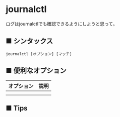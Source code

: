 # journalctl
ログはjournalctlでも確認できるようにしようと思って。
## ■ シンタックス
```
journalctl [オプション] [マッチ]
```

## ■ 便利なオプション
|オプション|説明|
|:---|:---|
|||
|||

## ■ Tips
